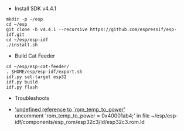 * Install SDK v4.4.1 
```shell
mkdir -p ~/esp
cd ~/esp
git clone -b v4.4.1 --recursive https://github.com/espressif/esp-idf.git
cd ~/esp/esp-idf
./install.sh
```

* Build Cat Feeder
```shell
cd ~/esp/esp-cat-feeder/
. $HOME/esp/esp-idf/export.sh
idf.py set-target esp32
idf.py build
idf.py flash
```

* Troubleshoots
- ['undefined reference to `rom_temp_to_power'](https://github.com/espressif/esp-idf/issues/7946)<br>
uncomment 'rom_temp_to_power = 0x40001ab4;' in file 
~/esp/esp-idf/components/esp_rom/esp32c3/ld/esp32c3.rom.ld
